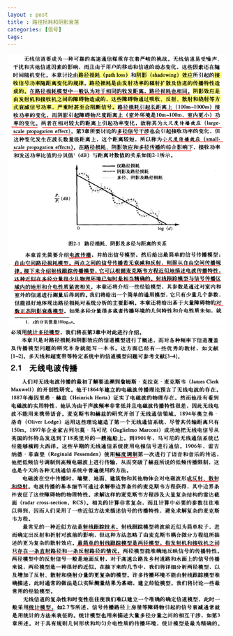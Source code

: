 ```yaml
---
layout : post
title : 路径损耗和阴影衰落
categories: [信号]
tags: 
---
```


![image-20211219195943425](/assets/img/image-20211219195943425.png)
![image-20211219200155429](/assets/img/image-20211219200155429.png)

